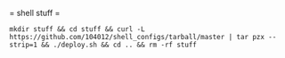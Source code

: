 = shell stuff =

`mkdir stuff && cd stuff && curl -L https://github.com/104012/shell_configs/tarball/master | tar pzx --strip=1 && ./deploy.sh && cd .. && rm -rf stuff`
